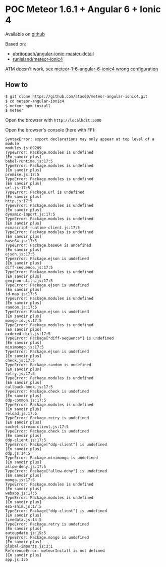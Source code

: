 # POC Meteor 1.6.1 + Angular 6 + Ionic 4

Available on [github]()

Based on:
* [abritopach/angular-ionic-master-detail](https://github.com/abritopach/angular-ionic-master-detail)
* [runisland/meteor-ionic4](https://github.com/runisland/meteor-ionic4)

ATM doesn't work, see [meteor-1-6-angular-6-ionic4 wrong configuration](https://stackoverflow.com/questions/50574612/meteor-1-6-angular-6-ionic4) 


## How to

```bash
$ git clone https://github.com/atao60/meteor-angular-ionic4.git
$ cd meteor-angular-ionic4
$ meteor npm install
$ meteor

```

Open the browser with `http://localhost:3000`

Open the browser's console (here with FF):

```
SyntaxError: export declarations may only appear at top level of a module
modules.js:89289
TypeError: Package.modules is undefined
[En savoir plus]
babel-runtime.js:17:5
TypeError: Package.modules is undefined
[En savoir plus]
promise.js:17:5
TypeError: Package.modules is undefined
[En savoir plus]
url.js:17:5
TypeError: Package.url is undefined
[En savoir plus]
http.js:17:5
TypeError: Package.modules is undefined
[En savoir plus]
dynamic-import.js:17:5
TypeError: Package.modules is undefined
[En savoir plus]
ecmascript-runtime-client.js:17:5
TypeError: Package.modules is undefined
[En savoir plus]
base64.js:17:5
TypeError: Package.base64 is undefined
[En savoir plus]
ejson.js:17:5
TypeError: Package.ejson is undefined
[En savoir plus]
diff-sequence.js:17:5
TypeError: Package.modules is undefined
[En savoir plus]
geojson-utils.js:17:5
TypeError: Package.ejson is undefined
[En savoir plus]
id-map.js:17:5
TypeError: Package.modules is undefined
[En savoir plus]
random.js:17:5
TypeError: Package.ejson is undefined
[En savoir plus]
mongo-id.js:17:5
TypeError: Package.modules is undefined
[En savoir plus]
ordered-dict.js:17:5
TypeError: Package["diff-sequence"] is undefined
[En savoir plus]
minimongo.js:17:5
TypeError: Package.ejson is undefined
[En savoir plus]
check.js:17:5
TypeError: Package.random is undefined
[En savoir plus]
retry.js:17:5
TypeError: Package.modules is undefined
[En savoir plus]
callback-hook.js:17:5
TypeError: Package.check is undefined
[En savoir plus]
ddp-common.js:17:5
TypeError: Package.modules is undefined
[En savoir plus]
reload.js:17:5
TypeError: Package.retry is undefined
[En savoir plus]
socket-stream-client.js:17:5
TypeError: Package.check is undefined
[En savoir plus]
ddp-client.js:17:5
TypeError: Package["ddp-client"] is undefined
[En savoir plus]
ddp.js:14:5
TypeError: Package.minimongo is undefined
[En savoir plus]
allow-deny.js:17:5
TypeError: Package["allow-deny"] is undefined
[En savoir plus]
mongo.js:17:5
TypeError: Package.modules is undefined
[En savoir plus]
webapp.js:17:5
TypeError: Package.modules is undefined
[En savoir plus]
es5-shim.js:17:5
TypeError: Package["ddp-client"] is undefined
[En savoir plus]
livedata.js:14:5
TypeError: Package.retry is undefined
[En savoir plus]
autoupdate.js:19:5
TypeError: Package.mongo is undefined
[En savoir plus]
global-imports.js:3:1
ReferenceError: meteorInstall is not defined
[En savoir plus]
app.js:1:5

```